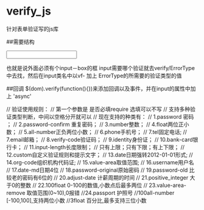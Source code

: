 # verify_js

针对表单验证写的js库

##需要结构
<div class='input-box'>
   <input class='vf-required vf-float'>
</div>

也就是说外面必须有个input－box的框
input需要哪个验证就去verify/ErrorType中去找，然后在input类名中以vf- 加上 ErrorType的所需要的验证类型的值

##回调
$(dom).verify(function(){})来添加回调以及事件，并在input的属性中加上 'async'


// 验证使用规则：
// 第一个参数是 是否必填require 选填可以不写
// 支持多种验证类型判断，中间以空格分开就可以
// 现在支持的种类有：
// 1.password 密码 ；
// 2.password-confirm 重复密码；
// 3.number整数；
// 4.float两位正小数；
// 5.all-number正负两位小数；
// 6.phone手机号；
// 7.tel固定电话;
// 7.email邮箱；
// 8.verify-code验证码；
// 9.identity身份证；
// 10.bank-card银行卡；
// 11.input-length长度限制；
//     只有上限；只有下限；有上下限；
// 12.custom自定义验证规则和提示文字；
// 13.date日期强转2012-01-01形式;
// 14.org-code组织机构代码证;
// 15.value-area取值范围;
// 16.username用户名
// 17.date-md日期4位
// 18.password-original原始密码
// 19.password-old 比较老的密码有6位的
// 20.adjust-date 计薪周期的时间
// 21.positive_integer 大于0的整数
// 22.100float 0-100的数值,小数点后最多两位
// 23.value-area-remove 取值范围(0~10),0报错
//24.passport 护照号
//100all-number  [-100,100],支持两位小数
//3float 百分比,最多支持三位小数
